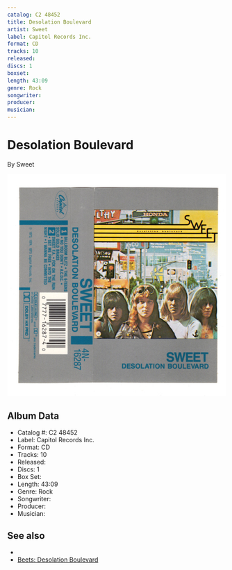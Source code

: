 ```yaml
---
catalog: C2 48452
title: Desolation Boulevard
artist: Sweet
label: Capitol Records Inc.
format: CD
tracks: 10
released: 
discs: 1
boxset: 
length: 43:09
genre: Rock
songwriter: 
producer: 
musician: 
---
```


# Desolation Boulevard

By Sweet

![](../../assets/cdcovers/Sweet-Desolation_Boulevard.png)

## Album Data

- Catalog #: C2 48452
- Label: Capitol Records Inc.
- Format: CD
- Tracks: 10
- Released: 
- Discs: 1
- Box Set: 
- Length: 43:09
- Genre: Rock
- Songwriter: 
- Producer: 
- Musician: 


## See also

- [](Sweet.md)
- [Beets: Desolation Boulevard](../../Beets/Sweet/Desolation_Boulevard.md)
